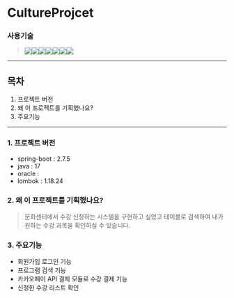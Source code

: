 # CultureProjcet

### 사용기술
> <img src="https://img.shields.io/badge/Oracle-F80000?style=flat&logo=Oracle&logoColor=white"/><img src="https://img.shields.io/badge/JavaScript-F7DF1E?style=flat&logo=JavaScript&logoColor=white"/><img src="https://img.shields.io/badge/Spring Boot-6DB33F?style=flat&logo=Spring Boot&logoColor=white"/><img src="https://img.shields.io/badge/Thymeleaf-005F0F?style=flat&logo=Thymeleaf&logoColor=white"/><img src="https://img.shields.io/badge/HTML5-E34F26?style=flat&logo=HTML5&logoColor=white"/><img src="https://img.shields.io/badge/CSS3-1572B6?style=flat&logo=CSS3&logoColor=white"/><img src="https://img.shields.io/badge/GitHub-181717?style=flat&logo=GitHub&logoColor=white"/>


---

## 목차  
1.  프로젝트 버전
2.  왜 이 프로젝트를 기획했나요?
3.  주요기능

---

### 1. 프로젝트 버전
* spring-boot : 2.7.5
* java : 17
* oracle :   
* lombok : 1.18.24

### 2. 왜 이 프로젝트를 기획했나요?
> 문화센터에서 수강 신청하는 시스템을 구현하고 싶었고
> 테이블로 검색하여 내가 원하는 수강 과목을 확인하실 수 있습니다.

### 3. 주요기능
* 회원가입 로그인 기능
* 프로그램 검색 기능
* 카카오페이 API 결제 모듈로 수강 결제 기능
* 신청한 수강 리스트 확인
